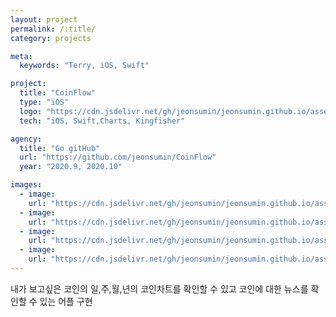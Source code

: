 ```yaml
---
layout: project
permalink: /:title/
category: projects

meta:
  keywords: "Terry, iOS, Swift"

project:
  title: "CoinFlow"
  type: "iOS"
  logo: "https://cdn.jsdelivr.net/gh/jeonsumin/jeonsumin.github.io/assets/images/projects/CoinFlow/CoinFlow.jpg"
  tech: "iOS, Swift,Charts, Kingfisher"

agency:
  title: "Go gitHub"
  url: "https://github.com/jeonsumin/CoinFlow"
  year: "2020.9, 2020.10"

images:
  - image:
    url: "https://cdn.jsdelivr.net/gh/jeonsumin/jeonsumin.github.io/assets/images/projects/CoinFlow/CoinFlow_chart.png"
  - image:
    url: "https://cdn.jsdelivr.net/gh/jeonsumin/jeonsumin.github.io/assets/images/projects/CoinFlow/CoinFlow_chartDetail.png"
  - image:
    url: "https://cdn.jsdelivr.net/gh/jeonsumin/jeonsumin.github.io/assets/images/projects/CoinFlow/CoinFlow_news.png"
  - image:
    url: "https://cdn.jsdelivr.net/gh/jeonsumin/jeonsumin.github.io/assets/images/projects/CoinFlow/CoinFlow_newsDetail.png"
---
```

<p>내가 보고싶은 코인의 일,주,월,년의 코인차트를 확인할 수 있고 코인에 대한 뉴스를 확인할 수 있는 어플 구현</p>